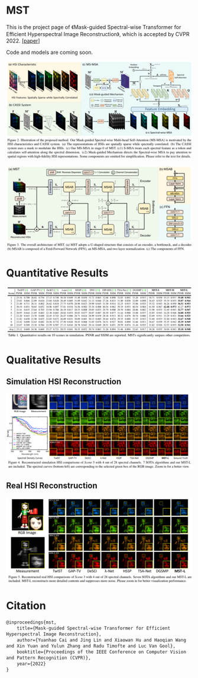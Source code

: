 # MST
This is the project page of 《Mask-guided Spectral-wise Transformer for Efficient Hyperspectral Image Reconstruction》, which is accepted by CVPR 2022.
[[paper]](https://arxiv.org/abs/2111.07910)

Code and models are coming soon.

![Illustration of MST](/figure/MST.png)

![Pipeline of MST](/figure/pipeline.png)

# Quantitative Results
![Main Results of PNGAN](/figure/main.png)

# Qualitative Results
## Simulation HSI Reconstruction
![Simulation](/figure/simulation.png)

## Real HSI Reconstruction
![Real](/figure/real.png)

# Citation
```
@inproceedings{mst,
	title={Mask-guided Spectral-wise Transformer for Efficient Hyperspectral Image Reconstruction},
	author={Yuanhao Cai and Jing Lin and Xiaowan Hu and Haoqian Wang and Xin Yuan and Yulun Zhang and Radu Timofte and Luc Van Gool},
	booktitle={Proceedings of the IEEE Conference on Computer Vision and Pattern Recognition (CVPR)},
	year={2022}
}
```